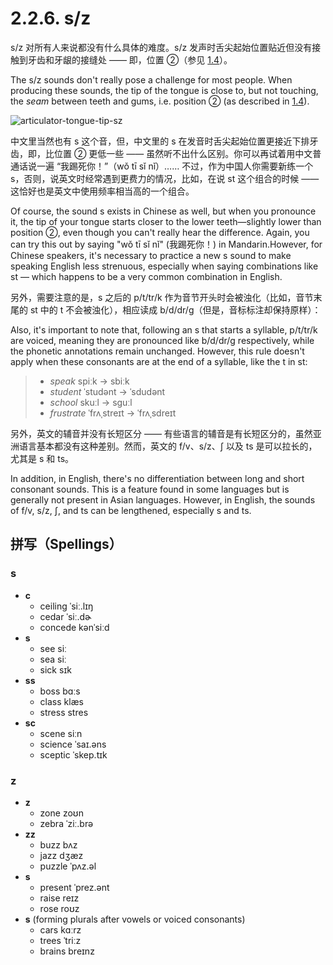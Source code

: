 # 2.2.6. <span class="pho">s/z</span>

<span class="pho">s/z</span> 对所有人来说都没有什么具体的难度。<span class="pho">s/z</span> 发声时舌尖起始位置贴近但没有接触到牙齿和牙龈的接缝处 —— 即，位置 ②（参见 [1.4](1.4-articulators)）。

The <span class="pho">s/z</span> sounds don't really pose a challenge for most people. When producing these sounds, the tip of the tongue is close to, but not touching, the *seam* between teeth and gums, i.e. position ② (as described in [1.4](1.4-articulators)).

![articulator-tongue-tip-sz](/images/articulator-tongue-tip-sz.svg)

中文里当然也有 <span class="pho">s</span> 这个音，但，中文里的 <span class="pho">s</span> 在发音时舌尖起始位置更接近下排牙齿，即，比位置 ② 更低一些 —— 虽然听不出什么区别。你可以再试着用中文普通话说一遍 “我踢死你！”（<span class="pho">wǒ tī sǐ nǐ</span>）<span class="speak-word-inline" data-audio-other="/audios/我踢死你-zh-cn-male.mp3"></span>…… 不过，作为中国人你需要新练一个 <span class="pho">s</span>，否则，说英文时经常遇到更费力的情况，比如，在说 <span class="pho">st</span> 这个组合的时候 —— 这恰好也是英文中使用频率相当高的一个组合。

Of course, the sound <span class="pho">s</span> exists in Chinese as well, but when you pronounce it, the tip of your tongue starts closer to the lower teeth—slightly lower than position ②, even though you can't really hear the difference. Again, you can try this out by saying "wǒ tī sǐ nǐ" (我踢死你！)<span class="speak-word-inline" data-audio-other="/audios/我踢死你-zh-cn-male.mp3"></span> in Mandarin.However, for Chinese speakers, it's necessary to practice a new <span class="pho">s</span> sound to make speaking English less strenuous, especially when saying combinations like <span class="pho">st</span> — which happens to be a very common combination in English.

另外，需要注意的是，<span class="pho">s</span> 之后的 <span class="pho">p/t/tr/k</span> 作为音节开头时会被浊化（比如，音节末尾的 <span class="pho">st</span> 中的 <span class="pho">t</span> 不会被浊化），相应读成 <span class="pho">b/d/dr/g</span>（但是，音标标注却保持原样）：

Also, it's important to note that, following an <span class="pho">s</span> that starts a syllable, <span class="pho">p/t/tr/k</span> are voiced, meaning they are pronounced like <span class="pho">b/d/dr/g</span> respectively, while the phonetic annotations remain unchanged. However, this rule doesn't apply when these consonants are at the end of a syllable, like the <span class="pho">t</span> in <span class="pho">st</span>:

> * *speak* <span class="pho alt">spiːk</span> → <span class="pho alt">sbiːk</span><span class="speak-word-inline" data-audio-us-male="/audios/speak-us-male.mp3" data-audio-us-female="/audios/speak-us-female.mp3"></span>
> * *student* <span class="pho alt">ˈstudənt</span> → <span class="pho alt">ˈsdudənt</span><span class="speak-word-inline" data-audio-us-male="/audios/student-us-male.mp3" data-audio-us-female="/audios/student-us-female.mp3"></span>
> * *school* <span class="pho alt">skuːl</span> → <span class="pho alt">sguːl</span><span class="speak-word-inline" data-audio-us-male="/audios/school-us-male.mp3" data-audio-us-female="/audios/school-us-female.mp3"></span>
> * *frustrate* <span class="pho alt">ˈfrʌˌstreɪt</span> → <span class="pho alt">ˈfrʌˌsdreɪt</span><span class="speak-word-inline" data-audio-us-male="/audios/frustrate-us-male.mp3" data-audio-us-female="/audios/frustrate-us-female.mp3"></span>

另外，英文的辅音并没有长短区分 —— 有些语言的辅音是有长短区分的，虽然亚洲语言基本都没有这种差别。然而，英文的 <span class="pho">f/v</span>、<span class="pho">s/z</span>、<span class="pho">ʃ</span> 以及 <span class="pho">ts</span> 是可以拉长的，尤其是 <span class="pho">s</span> 和 <span class="pho">ts</span>。

In addition, in English, there's no differentiation between long and short consonant sounds. This is a feature found in some languages but is generally not present in Asian languages. However, in English, the sounds of <span class="pho">f/v</span>, <span class="pho">s/z</span>, <span class="pho">ʃ</span>, and <span class="pho">ts</span> can be lengthened, especially <span class="pho">s</span> and <span class="pho">ts</span>.

## 拼写（Spellings）

### <span class="pho">s</span>

* **c**
  * ceiling <span class="pho alt">ˈsiː.lɪŋ</span> <span class="speak-word-inline" data-audio-us-male="/audios/ceiling-us-male.mp3" data-audio-us-female="/audios/ceiling-us-female.mp3"></span>
  * cedar <span class="pho alt">ˈsiː.dɚ</span> <span class="speak-word-inline" data-audio-us-male="/audios/cedar-us-male.mp3" data-audio-us-female="/audios/cedar-us-female.mp3"></span>
  * concede <span class="pho alt">kənˈsiːd</span> <span class="speak-word-inline" data-audio-us-male="/audios/concede-us-male.mp3" data-audio-us-female="/audios/concede-us-female.mp3"></span>
* **s**
  * see <span class="pho alt">siː</span> <span class="speak-word-inline" data-audio-us-male="/audios/see-us-male.mp3" data-audio-us-female="/audios/see-us-female.mp3"></span>
  * sea <span class="pho alt">siː</span> <span class="speak-word-inline" data-audio-us-male="/audios/sea-us-male.mp3" data-audio-us-female="/audios/sea-us-female.mp3"></span>
  * sick <span class="pho alt">sɪk</span> <span class="speak-word-inline" data-audio-us-male="/audios/sick-us-male.mp3" data-audio-us-female="/audios/sick-us-female.mp3"></span>
* **ss**
  * boss <span class="pho alt">bɑːs</span> <span class="speak-word-inline"  data-audio-us-male="/audios/boss-us-male.mp3" data-audio-us-female="/audios/boss-us-female.mp3"></span>
  * class <span class="pho alt">klæs</span> <span class="speak-word-inline" data-audio-us-male="/audios/class-us-male.mp3" data-audio-us-female="/audios/class-us-female.mp3"></span>
  * stress <span class="pho alt">stres</span> <span class="speak-word-inline" data-audio-us-male="/audios/stress-us-male.mp3" data-audio-us-female="/audios/stress-us-female.mp3"></span>
* **sc**
  * scene <span class="pho alt">siːn</span> <span class="speak-word-inline" data-audio-us-male="/audios/scene-us-male.mp3" data-audio-us-female="/audios/scene-us-female.mp3"></span>
  * science <span class="pho alt">ˈsaɪ.əns</span> <span class="speak-word-inline" data-audio-us-male="/audios/science-us-male.mp3" data-audio-us-female="/audios/science-us-female.mp3"></span>
  * sceptic <span class="pho alt">ˈskep.tɪk</span> <span class="speak-word-inline" data-audio-us-male="/audios/sceptic-us-male.mp3" data-audio-us-female="/audios/sceptic-us-female.mp3"></span>

### <span class="pho">z</span>

* **z**
  * zone <span class="pho alt">zoʊn</span> <span class="speak-word-inline" data-audio-us-male="/audios/zone-us-male.mp3" data-audio-us-female="/audios/zone-us-female.mp3"></span>
  * zebra <span class="pho alt">ˈziː.brə</span> <span class="speak-word-inline" data-audio-us-male="/audios/zebra-us-male.mp3" data-audio-us-female="/audios/zebra-us-female.mp3"></span>
* **zz**
  * buzz <span class="pho alt">bʌz</span> <span class="speak-word-inline" data-audio-us-male="/audios/buzz-us-male.mp3" data-audio-us-female="/audios/buzz-us-female.mp3"></span>
  * jazz <span class="pho alt">dʒæz</span> <span class="speak-word-inline" data-audio-us-male="/audios/jazz-us-male.mp3" data-audio-us-female="/audios/jazz-us-female.mp3"></span>
  * puzzle <span class="pho alt">ˈpʌz.əl</span> <span class="speak-word-inline" data-audio-us-male="/audios/puzzle-us-male.mp3" data-audio-us-female="/audios/puzzle-us-female.mp3"></span>
* **s**
  * present <span class="pho alt">ˈprez.ənt</span> <span class="speak-word-inline" data-audio-us-male="/audios/present-us-male.mp3" data-audio-us-female="/audios/present-us-female.mp3"></span>
  * raise <span class="pho alt">reɪz</span> <span class="speak-word-inline" data-audio-us-male="/audios/raise-us-male.mp3" data-audio-us-female="/audios/raise-us-female.mp3"></span>
  * rose <span class="pho alt">roʊz</span> <span class="speak-word-inline" data-audio-us-male="/audios/rose-us-male.mp3" data-audio-us-female="/audios/rose-us-female.mp3"></span>
* **s** (forming plurals after vowels or voiced consonants)
  * cars <span class="pho alt">kɑːrz</span> <span class="speak-word-inline" data-audio-us-male="/audios/cars-us-male.mp3" data-audio-us-female="/audios/cars-us-female.mp3"></span>
  * trees <span class="pho alt">ˈtriːz</span> <span class="speak-word-inline" data-audio-us-male="/audios/trees-us-male.mp3" data-audio-us-female="/audios/trees-us-female.mp3"></span>
  * brains <span class="pho alt">breɪnz</span> <span class="speak-word-inline" data-audio-us-male="/audios/brains-us-male.mp3" data-audio-us-female="/audios/brains-us-female.mp3"></span>
